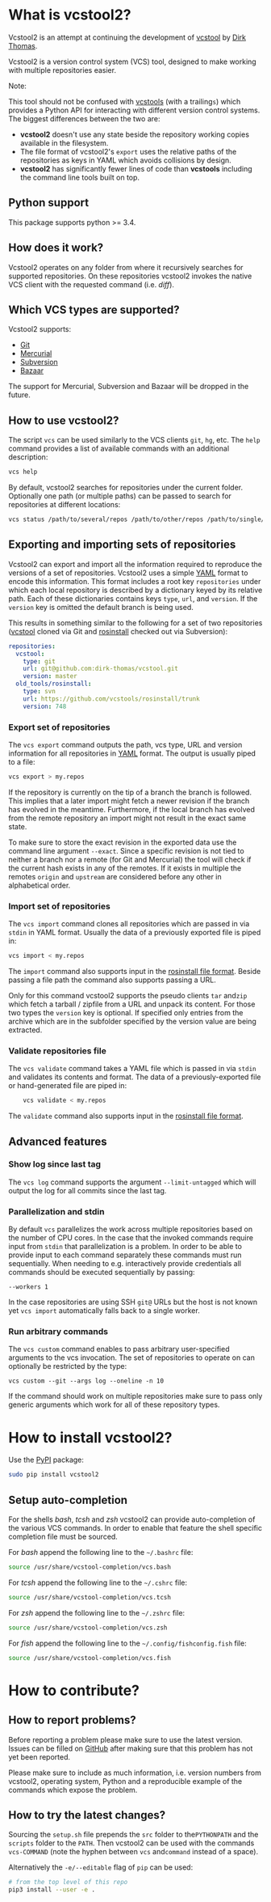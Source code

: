 # What is vcstool2?

Vcstool2 is an attempt at continuing the development of [vcstool](https://github.com/dirk-thomas/vcstool)
by [Dirk Thomas](https://github.com/dirk-thomas).

Vcstool2 is a version control system (VCS) tool, designed to make working
with multiple repositories easier.

Note:

This tool should not be confused with [vcstools](https://github.com/vcstools/vcstools/) (with a trailing`s`) which
provides a Python API for interacting with different version control systems. The biggest differences between the two
are:

- **vcstool2** doesn't use any state beside the repository working copies available in the filesystem.
- The file format of vcstool2's `export` uses the relative paths of the repositories as keys in YAML which avoids
  collisions by design.
- **vcstool2** has significantly fewer lines of code than **vcstools** including the command line tools built on top.

## Python support

This package supports python >= 3.4.

## How does it work?

Vcstool2 operates on any folder from where it recursively searches for supported repositories. On these repositories
vcstool2 invokes the native VCS client with the requested command (i.e. *diff*).

## Which VCS types are supported?

Vcstool2 supports:

- [Git](http://git-scm.com)
- [Mercurial](http://git-scm.comhttp://mercurial.selenic.com)
- [Subversion](http://subversion.apache.org)
- [Bazaar](http://bazaar.canonical.com/en/)

The support for Mercurial, Subversion and Bazaar will be dropped in the future.

## How to use vcstool2?

The script `vcs` can be used similarly to the VCS clients `git`, `hg`, etc. The `help` command provides a list of
available commands with an additional description:

```bash
vcs help
```

By default, vcstool2 searches for repositories under the current folder. Optionally one path (or multiple paths) can be
passed to search for repositories at different locations:

```bash
vcs status /path/to/several/repos /path/to/other/repos /path/to/single/repo
```

## Exporting and importing sets of repositories

Vcstool2 can export and import all the information required to reproduce the versions of a set of repositories. Vcstool2
uses a simple [YAML](http://www.yaml.org/) format to encode this information. This format includes a root
key `repositories` under which each local repository is described by a dictionary keyed by its relative path. Each of
these dictionaries contains keys `type`, `url`, and `version`. If the `version` key is omitted the default branch is
being used.

This results in something similar to the following for a set of two repositories
([vcstool](https://github.com/dirk-thomas/vcstool) cloned via Git and
[rosinstall](http://github.com/vcstools/rosinstall) checked out via Subversion):

``` yaml
repositories:
  vcstool:
    type: git
    url: git@github.com:dirk-thomas/vcstool.git
    version: master
  old_tools/rosinstall:
    type: svn
    url: https://github.com/vcstools/rosinstall/trunk
    version: 748
```

### Export set of repositories

The `vcs export` command outputs the path, vcs type, URL and version
information for all repositories in [YAML](http://www.yaml.org/) format.
The output is usually piped to a file:

```bash
vcs export > my.repos
```

If the repository is currently on the tip of a branch the branch is followed. This implies that a later import might
fetch a newer revision if the branch has evolved in the meantime. Furthermore, if the local branch has evolved from the
remote repository an import might not result in the exact same state.

To make sure to store the exact revision in the exported data use the command line argument `--exact`. Since a specific
revision is not tied to neither a branch nor a remote (for Git and Mercurial) the tool will check if the current hash
exists in any of the remotes. If it exists in multiple the remotes `origin` and `upstream` are considered before any
other in alphabetical order.

### Import set of repositories

The `vcs import` command clones all repositories which are passed in via `stdin` in YAML format. Usually the data of a
previously exported file is piped in:

```bash
vcs import < my.repos
```

The `import` command also supports input in the
[rosinstall file format](http://www.ros.org/doc/independent/api/rosinstall/html/rosinstall_file_format.html).
Beside passing a file path the command also supports passing a URL.

Only for this command vcstool2 supports the pseudo clients `tar` and`zip` which fetch a tarball / zipfile from a URL and
unpack its content. For those two types the `version` key is optional. If specified only entries from the archive which
are in the subfolder specified by the version value are being extracted.

### Validate repositories file

The `vcs validate` command takes a YAML file which is passed in via `stdin` and validates its contents and format. The
data of a previously-exported file or hand-generated file are piped in:

```bash
    vcs validate < my.repos
```

The `validate` command also supports input in the
[rosinstall file format](http://www.ros.org/doc/independent/api/rosinstall/html/rosinstall_file_format.html).

## Advanced features

### Show log since last tag

The `vcs log` command supports the argument `--limit-untagged` which will output the log for all commits since the last
tag.

### Parallelization and stdin

By default `vcs` parallelizes the work across multiple repositories based on the number of CPU cores. In the case that
the invoked commands require input from `stdin` that parallelization is a problem. In order to be able to provide input
to each command separately these commands must run sequentially. When needing to e.g. interactively provide credentials
all commands should be executed sequentially by passing:

```
--workers 1
```

In the case repositories are using SSH `git@` URLs but the host is not known yet `vcs import` automatically falls back
to a single worker.

### Run arbitrary commands

The `vcs custom` command enables to pass arbitrary user-specified arguments to the vcs invocation. The set of
repositories to operate on can optionally be restricted by the type:

```
vcs custom --git --args log --oneline -n 10
```

If the command should work on multiple repositories make sure to pass only generic arguments which work for all of these
repository types.

# How to install vcstool2?

Use the [PyPI](http://pypi.python.org) package:

```bash
sudo pip install vcstool2
```

## Setup auto-completion

For the shells *bash*, *tcsh* and *zsh* vcstool2 can provide auto-completion of the various VCS commands. In order to
enable that feature the shell specific completion file must be sourced.

For *bash* append the following line to the `~/.bashrc` file:

```bash
source /usr/share/vcstool-completion/vcs.bash
```

For *tcsh* append the following line to the `~/.cshrc` file:

```bash
source /usr/share/vcstool-completion/vcs.tcsh
```

For *zsh* append the following line to the `~/.zshrc` file:

```bash
source /usr/share/vcstool-completion/vcs.zsh
```

For *fish* append the following line to the `~/.config/fishconfig.fish` file:

```bash
source /usr/share/vcstool-completion/vcs.fish
```

# How to contribute?

## How to report problems?

Before reporting a problem please make sure to use the latest version. Issues can be filled
on [GitHub](https://github.com/MaxandreOgeret/vcstool2/issues) after making sure that this problem has not yet been
reported.

Please make sure to include as much information, i.e. version numbers from vcstool2, operating system, Python and a
reproducible example of the commands which expose the problem.

## How to try the latest changes?

Sourcing the `setup.sh` file prepends the `src` folder to the`PYTHONPATH` and the `scripts` folder to the `PATH`. Then
vcstool2 can be used with the commands `vcs-COMMAND` (note the hyphen between `vcs` and`command` instead of a space).

Alternatively the `-e/--editable` flag of `pip` can be used:

```bash
# from the top level of this repo
pip3 install --user -e .
```
